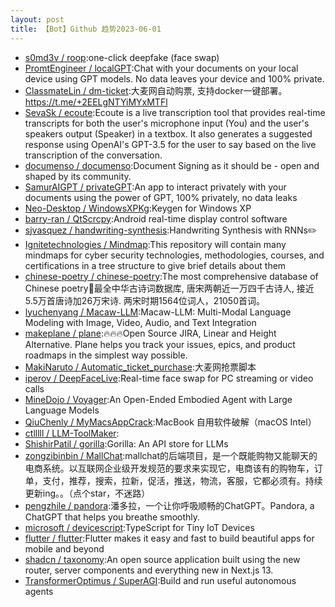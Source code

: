 ```yaml
---
layout: post
title: 【Bot】Github 趋势2023-06-01
---
```


* [s0md3v / roop](https://github.com/s0md3v/roop):one-click deepfake (face swap)
* [PromtEngineer / localGPT](https://github.com/PromtEngineer/localGPT):Chat with your documents on your local device using GPT models. No data leaves your device and 100% private.
* [ClassmateLin / dm-ticket](https://github.com/ClassmateLin/dm-ticket):大麦网自动购票, 支持docker一键部署。https://t.me/+2EELgNTYiMYxMTFl
* [SevaSk / ecoute](https://github.com/SevaSk/ecoute):Ecoute is a live transcription tool that provides real-time transcripts for both the user's microphone input (You) and the user's speakers output (Speaker) in a textbox. It also generates a suggested response using OpenAI's GPT-3.5 for the user to say based on the live transcription of the conversation.
* [documenso / documenso](https://github.com/documenso/documenso):Document Signing as it should be - open and shaped by its community.
* [SamurAIGPT / privateGPT](https://github.com/SamurAIGPT/privateGPT):An app to interact privately with your documents using the power of GPT, 100% privately, no data leaks
* [Neo-Desktop / WindowsXPKg](https://github.com/Neo-Desktop/WindowsXPKg):Keygen for Windows XP
* [barry-ran / QtScrcpy](https://github.com/barry-ran/QtScrcpy):Android real-time display control software
* [sjvasquez / handwriting-synthesis](https://github.com/sjvasquez/handwriting-synthesis):Handwriting Synthesis with RNNs✏️
* [Ignitetechnologies / Mindmap](https://github.com/Ignitetechnologies/Mindmap):This repository will contain many mindmaps for cyber security technologies, methodologies, courses, and certifications in a tree structure to give brief details about them
* [chinese-poetry / chinese-poetry](https://github.com/chinese-poetry/chinese-poetry):The most comprehensive database of Chinese poetry🧶最全中华古诗词数据库, 唐宋两朝近一万四千古诗人, 接近5.5万首唐诗加26万宋诗. 两宋时期1564位词人，21050首词。
* [lyuchenyang / Macaw-LLM](https://github.com/lyuchenyang/Macaw-LLM):Macaw-LLM: Multi-Modal Language Modeling with Image, Video, Audio, and Text Integration
* [makeplane / plane](https://github.com/makeplane/plane):🔥🔥🔥Open Source JIRA, Linear and Height Alternative. Plane helps you track your issues, epics, and product roadmaps in the simplest way possible.
* [MakiNaruto / Automatic_ticket_purchase](https://github.com/MakiNaruto/Automatic_ticket_purchase):大麦网抢票脚本
* [iperov / DeepFaceLive](https://github.com/iperov/DeepFaceLive):Real-time face swap for PC streaming or video calls
* [MineDojo / Voyager](https://github.com/MineDojo/Voyager):An Open-Ended Embodied Agent with Large Language Models
* [QiuChenly / MyMacsAppCrack](https://github.com/QiuChenly/MyMacsAppCrack):MacBook 自用软件破解（macOS Intel）
* [ctlllll / LLM-ToolMaker](https://github.com/ctlllll/LLM-ToolMaker):
* [ShishirPatil / gorilla](https://github.com/ShishirPatil/gorilla):Gorilla: An API store for LLMs
* [zongzibinbin / MallChat](https://github.com/zongzibinbin/MallChat):mallchat的后端项目，是一个既能购物又能聊天的电商系统。以互联网企业级开发规范的要求来实现它，电商该有的购物车，订单，支付，推荐，搜索，拉新，促活，推送，物流，客服，它都必须有。持续更新ing。。（点个star，不迷路）
* [pengzhile / pandora](https://github.com/pengzhile/pandora):潘多拉，一个让你呼吸顺畅的ChatGPT。Pandora, a ChatGPT that helps you breathe smoothly.
* [microsoft / devicescript](https://github.com/microsoft/devicescript):TypeScript for Tiny IoT Devices
* [flutter / flutter](https://github.com/flutter/flutter):Flutter makes it easy and fast to build beautiful apps for mobile and beyond
* [shadcn / taxonomy](https://github.com/shadcn/taxonomy):An open source application built using the new router, server components and everything new in Next.js 13.
* [TransformerOptimus / SuperAGI](https://github.com/TransformerOptimus/SuperAGI):Build and run useful autonomous agents
